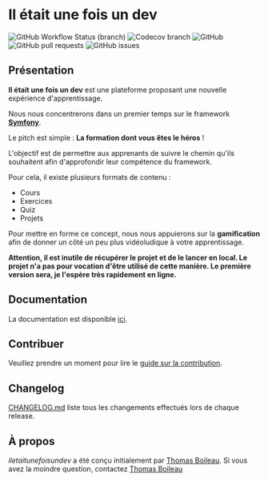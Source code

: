 # Il était une fois un dev

![GitHub Workflow Status (branch)](https://img.shields.io/github/workflow/status/incentive-factory/iletaitunefoisundev/Continuous%20Integration/develop?style=for-the-badge)
![Codecov branch](https://img.shields.io/codecov/c/github/incentive-factory/iletaitunefoisundev/develop?flag=tests&style=for-the-badge&token=4ebc5a81-ef7a-46ee-a101-0d28d1c63086)
![GitHub](https://img.shields.io/github/license/incentive-factory/iletaitunefoisundev?style=for-the-badge)
![GitHub pull requests](https://img.shields.io/github/issues-pr-raw/incentive-factory/iletaitunefoisundev?style=for-the-badge)
![GitHub issues](https://img.shields.io/github/issues-raw/incentive-factory/iletaitunefoisundev?style=for-the-badge)

## Présentation
**Il était une fois un dev** est une plateforme proposant une nouvelle expérience d'apprentissage. 

Nous nous concentrerons dans un premier temps sur le framework [**Symfony**](https://symfony.com/).

Le pitch est simple : **La formation dont vous êtes le héros** !

L'objectif est de permettre aux apprenants de suivre le chemin qu'ils souhaitent afin d'approfondir leur compétence du framework.

Pour cela, il existe plusieurs formats de contenu :
- Cours
- Exercices
- Quiz
- Projets

Pour mettre en forme ce concept, nous nous appuierons sur la **gamification** afin de donner un côté un peu plus vidéoludique à votre apprentissage.

**Attention, il est inutile de récupérer le projet et de le lancer en local. Le projet n'a pas pour vocation d'être utilisé de cette manière. Le première version sera, je l'espère très rapidement en ligne.**

## Documentation
La documentation est disponible [ici](https://incentive-factory.github.io/iletaitunefoisundev/).

## Contribuer
Veuillez prendre un moment pour lire le [guide sur la contribution](/CONTRIBUTING.md).

## Changelog
[CHANGELOG.md](/CHANGELOG.md) liste tous les changements effectués lors de chaque release.

## À propos
*iletaitunefoisundev* a été conçu initialement par [Thomas Boileau](https://github.com/TBoileau). Si vous avez la moindre question, contactez [Thomas Boileau](mailto:t-boileau@email.com?subject=[Github]%20iletaitunefoisundev)
